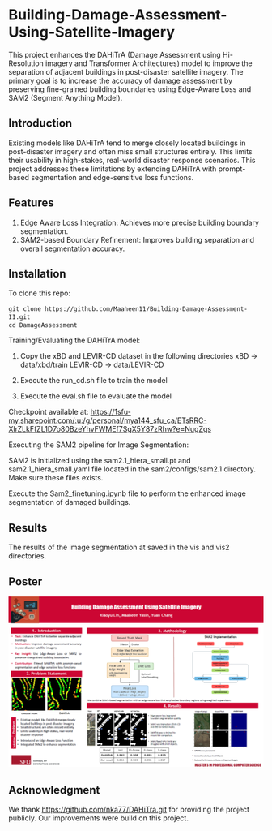 # Building-Damage-Assessment-Using-Satellite-Imagery

This project enhances the DAHiTrA (Damage Assessment using Hi-Resolution imagery and Transformer Architectures) model to improve the separation of adjacent buildings in post-disaster satellite imagery. The primary goal is to increase the accuracy of damage assessment by preserving fine-grained building boundaries using Edge-Aware Loss and SAM2 (Segment Anything Model).

## Introduction
Existing models like DAHiTrA tend to merge closely located buildings in post-disaster imagery and often miss small structures entirely. This limits their usability in high-stakes, real-world disaster response scenarios. This project addresses these limitations by extending DAHiTrA with prompt-based segmentation and edge-sensitive loss functions.

## Features
1. Edge Aware Loss Integration: Achieves more precise building boundary segmentation.
2. SAM2-based Boundary Refinement: Improves building separation and overall segmentation accuracy.

## Installation  

To clone this repo: 

```
git clone https://github.com/Maaheen11/Building-Damage-Assessment-II.git
cd DamageAssessment
```

Training/Evaluating the DAHiTrA model: 

1. Copy the xBD and LEVIR-CD dataset in the following directories 
  xBD -> data/xbd/train 
  LEVIR-CD -> data/LEVIR-CD

2. Execute the run_cd.sh file to train the model

3. Execute the eval.sh file to evaluate the model

Checkpoint available at: https://1sfu-my.sharepoint.com/:u:/g/personal/mya144_sfu_ca/ETsRRC-XlrZLkFfZL1D7o80BzeYhvFWMEf7SgX5Y87zRhw?e=NugZgs

Executing the SAM2 pipeline for Image Segmentation:

SAM2 is initialized using the sam2.1_hiera_small.pt and sam2.1_hiera_small.yaml file located in the sam2/configs/sam2.1 directory. Make sure these files exists. 

Execute the Sam2_finetuning.ipynb file to perform the enhanced image segmentation of damaged buildings. 

## Results 
The results of the image segmentation at saved in the vis and vis2 directories. 

## Poster
![Project Poster](https://github.com/Maaheen11/Building-Damage-Assessment-II/blob/main/Poster.png)


## Acknowledgment 
We thank https://github.com/nka77/DAHiTra.git for providing the project publicly. Our improvements were build on this project. 
